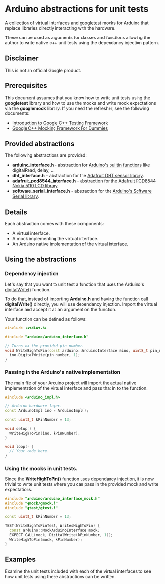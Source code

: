 # Arduino abstractions for unit tests

A collection of virtual interfaces and
[googletest](https://github.com/google/googletest) mocks for Arduino that
replace libraries directly interacting with the hardware.

These can be used as arguments for classes and functions allowing the author to
write native c++ unit tests using the dependancy injection pattern.

## Disclaimer

This is not an official Google product.

## Prerequisites

This document assumes that you know how to write unit tests using the
**googletest** library and how to use the mocks and write mock expectations via
the **googlemock** library. If you need the refresher, see the following
documents:

*   [Introduction to Google C++ Testing
    Framework](https://github.com/google/googletest/blob/master/googletest/docs/Primer.md)
*   [Google C++ Mocking Framework For
    Dummies](https://github.com/google/googletest/blob/master/googlemock/docs/ForDummies.md)

## Provided abstractions

The following abstractions are provided:

*   **arduino_interface.h** - abstraction for [Arduino's builtin
    functions](https://www.arduino.cc/en/Reference/HomePage) like digitalRead,
    delay, ...
*   **dht_interface.h** - abstraction for the [Adafruit DHT sensor
    library](https://github.com/adafruit/DHT-sensor-library).
*   **adafruit_pcd8544_interface.h** - abstraction for the [Adafruit PCD8544
    Nokia 5110 LCD
    library](https://github.com/adafruit/Adafruit-PCD8544-Nokia-5110-LCD-library).
*   **software_serial_interface.h** - abstraction for the [Arduino's Software
    Serial
    library](https://github.com/arduino/Arduino/blob/master/hardware/arduino/avr/libraries/SoftwareSerial/src/SoftwareSerial.h).

## Details

Each abstraction comes with these components:

*   A virtual interface.
*   A mock implementing the virtual interface.
*   An Arduino native implementation of the virtual interface.

## Using the abstractions

### Dependency injection

Let's say that you want to unit test a function that uses the Arduino's
[digitalWrite()](https://www.arduino.cc/en/Reference/DigitalWrite) function.

To do that, instead of importing **Arduino.h** and having the function call
**digitalWrite()** directly, you will use dependancy injection.  Import the
virtual interface and accept it as an argument on the function.

Your function can be defined as follows:

```c++
#include <stdint.h>

#include "arduino/arduino_interface.h"

// Turns on the provided pin number.
void WriteHighToPin(const arduino::ArduinoInterface &ino, uint8_t pin_number) {
  ino.DigitalWrite(pin_number, 1);
}
```

### Passing in the Arduino's native implementation

The main file of your Arduino project will import the actual native
implementation of the virtual interface and pass that in to the function.

```c++
#include <Arduino_impl.h>

// Arduino hardware layer.
const ArduinoImpl ino = ArduinoImpl();

const uint8_t kPinNumber = 13;

void setup() {
  WriteHighToPin(ino, kPinNumber);
}

void loop() {
  // Your code here.
}
```

### Using the mocks in unit tests.

Since the **WriteHighToPin()** function uses dependancy injection, it is now
trivial to write unit tests where you can pass in the provided mock and write
expectations.

```c++
#include "arduino/arduino_interface_mock.h"
#include "gmock/gmock.h"
#include "gtest/gtest.h"

const uint8_t kPinNumber = 13;

TEST(WriteHighToPinTest, WritesHighToPin) {
  const arduino::MockArduinoInterface mock;
  EXPECT_CALL(mock, DigitalWrite(kPinNumber, 1));
  WriteHighToPin(mock, kPinNumber);
}
```

## Examples

Examine the unit tests included with each of the virtual interfaces to see how
unit tests using these abstractions can be written.
